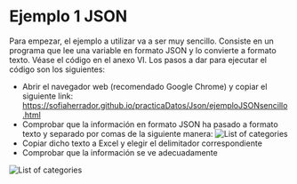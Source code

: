 # Ejemplo 1 JSON

Para empezar, el ejemplo a utilizar va a ser muy sencillo. Consiste en un programa que lee una variable en formato JSON y lo convierte a formato texto. Véase el código en el anexo VI.
Los pasos a dar para ejecutar el código son los siguientes:
- Abrir el navegador web (recomendado Google Chrome) y copiar el siguiente link:
<https://sofiaherrador.github.io/practicaDatos/Json/ejemploJSONsencillo.html>
- Comprobar que la información en formato JSON ha pasado a formato texto y separado por comas de la siguiente manera:
![List of categories](https://sofiaherrador.github.io/practicaDatos/fotos/fotos/CapturaJson6.JPG)
- Copiar dicho texto a Excel y elegir el delimitador correspondiente
- Comprobar que la información se ve adecuadamente


![List of categories](https://sofiaherrador.github.io/practicaDatos/fotos/fotos/Capture%209.PNG)
